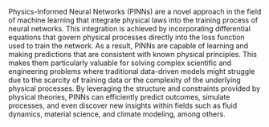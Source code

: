 Physics-Informed Neural Networks (PINNs) are a novel approach in the field of machine learning that integrate physical laws into the training process of neural networks. This integration is achieved by incorporating differential equations that govern physical processes directly into the loss function used to train the network. As a result, PINNs are capable of learning and making predictions that are consistent with known physical principles. This makes them particularly valuable for solving complex scientific and engineering problems where traditional data-driven models might struggle due to the scarcity of training data or the complexity of the underlying physical processes. By leveraging the structure and constraints provided by physical theories, PINNs can efficiently predict outcomes, simulate processes, and even discover new insights within fields such as fluid dynamics, material science, and climate modeling, among others.

